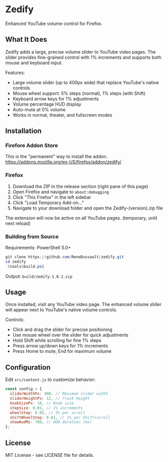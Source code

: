 # Zedify

Enhanced YouTube volume control for Firefox.

## What It Does

Zedify adds a large, precise volume slider to YouTube video pages. The slider provides fine-grained control with 1% increments and supports both mouse and keyboard input.

Features:

- Large volume slider (up to 400px wide) that replace YouTube's native controls
- Mouse wheel support: 5% steps (normal), 1% steps (with Shift)
- Keyboard arrow keys for 1% adjustments
- Volume percentage HUD display
- Auto-mute at 0% volume
- Works in normal, theater, and fullscreen modes

## Installation
### Firefore Addon Store

This is the "permanent" way to install the addon.  
https://addons.mozilla.org/en-US/firefox/addon/zedify/

### Firefox

1. Download the ZIP in the release section (right pane of this page)
2. Open Firefox and navigate to `about:debugging`
3. Click "This Firefox" in the left sidebar
4. Click "Load Temporary Add-on..."
5. Navigate to your download folder and open the Zedify-{version}.zip file

The extension will now be active on all YouTube pages. (temporary, until next reload)

### Building from Source

Requirements: PowerShell 5.0+

```powershell
git clone https://github.com/ReneDussault/zedify.git
cd zedify
.\tools\build.ps1
```

Output: `build/zedify-1.0.1.zip`

## Usage

Once installed, visit any YouTube video page. The enhanced volume slider will appear next to YouTube's native volume controls.

Controls:

- Click and drag the slider for precise positioning
- Use mouse wheel over the slider for quick adjustments
- Hold Shift while scrolling for fine 1% steps
- Press arrow up/down keys for 1% increments
- Press Home to mute, End for maximum volume

## Configuration

Edit `src/content.js` to customize behavior:

```javascript
const config = {
  sliderWidthPx: 400, // Maximum slider width
  sliderHeightPx: 12, // Track height
  knobSizePx: 16, // Knob size
  stepSize: 0.01, // 1% increments
  wheelStep: 0.05, // 5% per scroll
  shiftWheelStep: 0.01, // 1% per Shift+scroll
  showHudMs: 700, // HUD duration (ms)
};
```

## License

MIT License - see LICENSE file for details.








